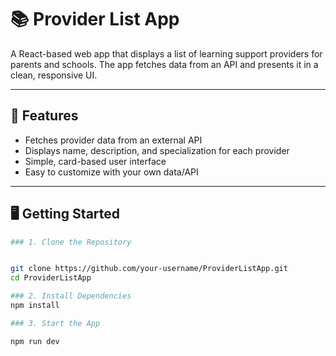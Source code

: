 # 📚 Provider List App

A React-based web app that displays a list of learning support providers for parents and schools. The app fetches data from an API and presents it in a clean, responsive UI.

---

## 🔧 Features

- Fetches provider data from an external API
- Displays name, description, and specialization for each provider
- Simple, card-based user interface
- Easy to customize with your own data/API

---

## 🖥️ Getting Started
```bash
### 1. Clone the Repository


git clone https://github.com/your-username/ProviderListApp.git
cd ProviderListApp

### 2. Install Dependencies
npm install

### 3. Start the App

npm run dev
